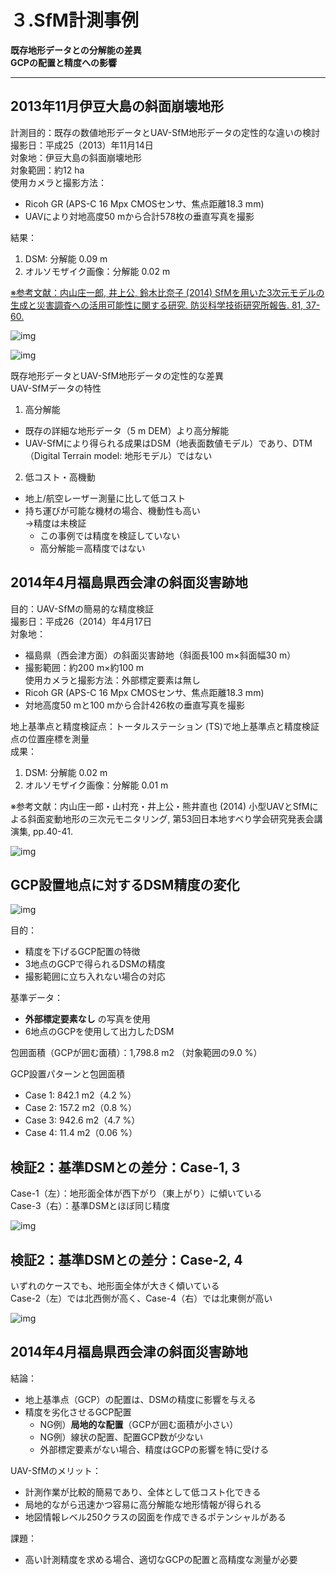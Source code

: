 # ３.SfM計測事例
**既存地形データとの分解能の差異**  
**GCPの配置と精度への影響**

---

## 2013年11月伊豆大島の斜面崩壊地形

計測目的：既存の数値地形データとUAV-SfM地形データの定性的な違いの検討  
撮影日：平成25（2013）年11月14日  
対象地：伊豆大島の斜面崩壊地形  
対象範囲：約12 ha  
使用カメラと撮影方法：
  - Ricoh GR (APS-C 16 Mpx CMOSセンサ、焦点距離18.3 mm)
  - UAVにより対地高度50 mから合計578枚の垂直写真を撮影   

結果：
  1. DSM: 分解能 0.09 m
  2. オルソモザイク画像：分解能 0.02 m

[※参考文献：内山庄一郎, 井上公, 鈴木比奈子 (2014) SfMを用いた3次元モデルの生成と災害調査への活用可能性に関する研究. 防災科学技術研究所報告. 81, 37-60.](https://dil-opac.bosai.go.jp/publication/nied_report/PDF/81/81-4uchiyama.pdf)

![img](./pic/1.png)

![img](./pic/2.png)

既存地形データとUAV-SfM地形データの定性的な差異  
UAV-SfMデータの特性  
1. 高分解能
  - 既存の詳細な地形データ（5 m DEM）より高分解能
  - UAV-SfMにより得られる成果はDSM（地表面数値モデル）であり、DTM（Digital Terrain model: 地形モデル）ではない
2. 低コスト・高機動
  - 地上/航空レーザー測量に比して低コスト
  - 持ち運びが可能な機材の場合、機動性も高い  
  →精度は未検証
    - この事例では精度を検証していない
    - 高分解能＝高精度ではない

## 2014年4月福島県西会津の斜面災害跡地

目的：UAV-SfMの簡易的な精度検証  
撮影日：平成26（2014）年4月17日  
対象地：
  - 福島県（西会津方面）の斜面災害跡地（斜面長100 m×斜面幅30 m）  
  - 撮影範囲：約200 m×約100 m  
使用カメラと撮影方法：外部標定要素は無し  
  - Ricoh GR (APS-C 16 Mpx CMOSセンサ、焦点距離18.3 mm)  
  - 対地高度50 mと100 mから合計426枚の垂直写真を撮影

地上基準点と精度検証点：トータルステーション (TS)で地上基準点と精度検証点の位置座標を測量  
成果：
  1. DSM: 分解能 0.02 m
  2. オルソモザイク画像：分解能 0.01 m

※参考文献：内山庄一郎・山村充・井上公・熊井直也 (2014) 小型UAVとSfMによる斜面変動地形の三次元モニタリング, 第53回日本地すべり学会研究発表会講演集, pp.40-41.

![img](./pic/3.png)

## GCP設置地点に対するDSM精度の変化

![img](./pic/4.png)

目的：
- 精度を下げるGCP配置の特徴
- 3地点のGCPで得られるDSMの精度
- 撮影範囲に立ち入れない場合の対応  

基準データ：
- **外部標定要素なし** の写真を使用
- 6地点のGCPを使用して出力したDSM  

包囲面積（GCPが囲む面積）：1,798.8 m2
（対象範囲の9.0 %）

GCP設置パターンと包囲面積  
  - Case 1: 842.1 m2（4.2 %）
  - Case 2: 157.2 m2（0.8 %）
  - Case 3: 942.6 m2（4.7 %）
  - Case 4: 11.4 m2（0.06 %）

## 検証2：基準DSMとの差分：Case-1, 3
Case-1（左）：地形面全体が西下がり（東上がり）に傾いている  
Case-3（右）：基準DSMとほぼ同じ精度

![img](./pic/5.png)

## 検証2：基準DSMとの差分：Case-2, 4

いずれのケースでも、地形面全体が大きく傾いている  
Case-2（左）では北西側が高く、Case-4（右）では北東側が高い

![img](./pic/6.png)

## 2014年4月福島県西会津の斜面災害跡地
結論：
  - 地上基準点（GCP）の配置は、DSMの精度に影響を与える
  - 精度を劣化させるGCP配置
    - NG例）**局地的な配置**（GCPが囲む面積が小さい）
    - NG例）線状の配置、配置GCP数が少ない
    - 外部標定要素がない場合、精度はGCPの影響を特に受ける

UAV-SfMのメリット：  
  - 計測作業が比較的簡易であり、全体として低コスト化できる
  - 局地的ながら迅速かつ容易に高分解能な地形情報が得られる
  - 地図情報レベル250クラスの図面を作成できるポテンシャルがある  

課題：
  - 高い計測精度を求める場合、適切なGCPの配置と高精度な測量が必要
